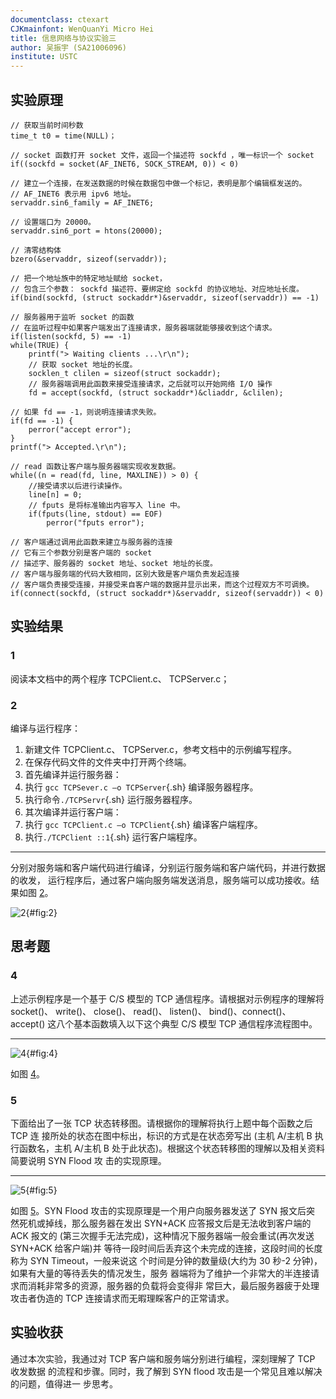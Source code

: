 ```yaml
---
documentclass: ctexart
CJKmainfont: WenQuanYi Micro Hei
title: 信息网络与协议实验三
author: 吴振宇 (SA21006096)
institute: USTC
---
```


## 实验原理

```{.c}
// 获取当前时间秒数
time_t t0 = time(NULL)；

// socket 函数打开 socket 文件，返回一个描述符 sockfd ，唯一标识一个 socket
if((sockfd = socket(AF_INET6, SOCK_STREAM, 0)) < 0)

// 建立一个连接，在发送数据的时候在数据包中做一个标记，表明是那个编辑框发送的。
// AF_INET6 表示用 ipv6 地址。
servaddr.sin6_family = AF_INET6;

// 设置端口为 20000。
servaddr.sin6_port = htons(20000);

// 清零结构体
bzero(&servaddr, sizeof(servaddr));

// 把一个地址族中的特定地址赋给 socket，
// 包含三个参数： sockfd 描述符、要绑定给 sockfd 的协议地址、对应地址长度。
if(bind(sockfd, (struct sockaddr*)&servaddr, sizeof(servaddr)) == -1)

// 服务器用于监听 socket 的函数
// 在监听过程中如果客户端发出了连接请求，服务器端就能够接收到这个请求。
if(listen(sockfd, 5) == -1)
while(TRUE) {
    printf("> Waiting clients ...\r\n");
    // 获取 socket 地址的长度。
    socklen_t clilen = sizeof(struct sockaddr);
    // 服务器端调用此函数来接受连接请求，之后就可以开始网络 I/O 操作
    fd = accept(sockfd, (struct sockaddr*)&cliaddr, &clilen);

// 如果 fd == -1，则说明连接请求失败。
if(fd == -1) {
    perror("accept error");
}
printf("> Accepted.\r\n");

// read 函数让客户端与服务器端实现收发数据。
while((n = read(fd, line, MAXLINE)) > 0) {
    //接受请求以后进行读操作。
    line[n] = 0;
    // fputs 是将标准输出内容写入 line 中。
    if(fputs(line, stdout) == EOF)
        perror("fputs error");

// 客户端通过调用此函数来建立与服务器的连接
// 它有三个参数分别是客户端的 socket
// 描述字、服务器的 socket 地址、socket 地址的长度。
// 客户端与服务端的代码大致相同，区别大致是客户端负责发起连接
// 客户端负责接受连接，并接受来自客户端的数据并显示出来，而这个过程双方不可调换。
if(connect(sockfd, (struct sockaddr*)&servaddr, sizeof(servaddr)) < 0)
```

## 实验结果

### 1

阅读本文档中的两个程序 TCPClient.c、 TCPServer.c；

### 2

编译与运行程序：

1. 新建文件 TCPClient.c、 TCPServer.c，参考文档中的示例编写程序。
2. 在保存代码文件的文件夹中打开两个终端。
3. 首先编译并运行服务器：
  1. 执行 `gcc TCPSever.c –o TCPServer`{.sh} 编译服务器程序。
  2. 执行命令`./TCPServr`{.sh} 运行服务器程序。
4. 其次编译并运行客户端：
  1. 执行 `gcc TCPClient.c –o TCPClient`{.sh} 编译客户端程序。
  2. 执行`./TCPClient ::1`{.sh} 运行客户端程序。

---

分别对服务端和客户端代码进行编译，分别运行服务端和客户端代码，并进行数据的收发，
运行程序后，通过客户端向服务端发送消息，服务端可以成功接收。结果如图 [2](#fig:2)。

![2](images/3/2.png "2"){#fig:2}

## 思考题

### 4

上述示例程序是一个基于 C/S 模型的 TCP 通信程序。请根据对示例程序的理解将
socket()、 write()、 close()、 read()、 listen()、 bind()、connect()、 accept()
这八个基本函数填入以下这个典型 C/S 模型 TCP 通信程序流程图中。

---

![4](figures/3/4.svg "4"){#fig:4}

如图 [4](#fig:4)。

### 5

下面给出了一张 TCP 状态转移图。请根据你的理解将执行上题中每个函数之后 TCP 连
接所处的状态在图中标出，标识的方式是在状态旁写出 (主机 A/主机 B 执行函数名，主机
A/主机 B 处于此状态)。根据这个状态转移图的理解以及相关资料简要说明 SYN Flood 攻
击的实现原理。

---

![5](images/3/5.png "5"){#fig:5}

如图 [5](#fig:5)。SYN Flood 攻击的实现原理是一个用户向服务器发送了 SYN 报文后突
然死机或掉线，那么服务器在发出 SYN+ACK 应答报文后是无法收到客户端的 ACK 报文的
(第三次握手无法完成)，这种情况下服务器端一般会重试(再次发送 SYN+ACK 给客户端)并
等待一段时间后丢弃这个未完成的连接，这段时间的长度称为 SYN Timeout，一般来说这
个时间是分钟的数量级(大约为 30 秒-2 分钟)，如果有大量的等待丢失的情况发生，服务
器端将为了维护一个非常大的半连接请求而消耗非常多的资源，服务器的负载将会变得非
常巨大，最后服务器疲于处理攻击者伪造的 TCP 连接请求而无暇理睬客户的正常请求。

## 实验收获

通过本次实验，我通过对 TCP 客户端和服务端分别进行编程，深刻理解了 TCP 收发数据
的流程和步骤。同时，我了解到 SYN flood 攻击是一个常见且难以解决的问题，值得进一
步思考。
